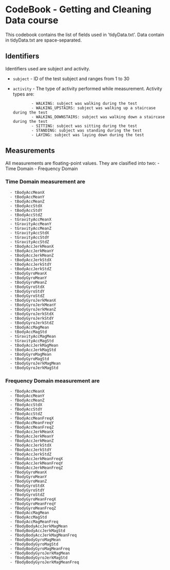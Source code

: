 # CodeBook - Getting and Cleaning Data course 

This codebook contains the list of fields used in 'tidyData.txt'. Data contain in tidyData.txt are space-separated. 

## Identifiers 
Identifiers used are subject and activity. 
- `subject` - ID of the test subject and ranges from 1 to 30
- `activity` - The type of activity performed while measurement. Activity types are:

              - WALKING: subject was walking during the test
              - WALKING_UPSTAIRS: subject was walking up a staircase during the test
              - WALKING_DOWNSTAIRS: subject was walking down a staircase during the test
              - SITTING: subject was sitting during the test
              - STANDING: subject was standing during the test
              - LAYING: subject was laying down during the test


## Measurements
All measurements are floating-point values. They are clasified into two:
    - Time Domain
    - Frequency Domain
    
### Time Domain measurement are  
      - tBodyAccMeanX
      - tBodyAccMeanY
      - tBodyAccMeanZ
      - tBodyAccStdX
      - tBodyAccStdY
      - tBodyAccStdZ
      - tGravityAccMeanX
      - tGravityAccMeanY
      - tGravityAccMeanZ
      - tGravityAccStdX
      - tGravityAccStdY
      - tGravityAccStdZ
      - tBodyAccJerkMeanX
      - tBodyAccJerkMeanY
      - tBodyAccJerkMeanZ
      - tBodyAccJerkStdX
      - tBodyAccJerkStdY
      - tBodyAccJerkStdZ
      - tBodyGyroMeanX
      - tBodyGyroMeanY
      - tBodyGyroMeanZ
      - tBodyGyroStdX
      - tBodyGyroStdY
      - tBodyGyroStdZ
      - tBodyGyroJerkMeanX
      - tBodyGyroJerkMeanY
      - tBodyGyroJerkMeanZ
      - tBodyGyroJerkStdX
      - tBodyGyroJerkStdY
      - tBodyGyroJerkStdZ
      - tBodyAccMagMean
      - tBodyAccMagStd
      - tGravityAccMagMean
      - tGravityAccMagStd
      - tBodyAccJerkMagMean
      - tBodyAccJerkMagStd
      - tBodyGyroMagMean
      - tBodyGyroMagStd
      - tBodyGyroJerkMagMean
      - tBodyGyroJerkMagStd

### Frequency Domain measurement are

      - fBodyAccMeanX
      - fBodyAccMeanY
      - fBodyAccMeanZ
      - fBodyAccStdX
      - fBodyAccStdY
      - fBodyAccStdZ
      - fBodyAccMeanFreqX
      - fBodyAccMeanFreqY
      - fBodyAccMeanFreqZ
      - fBodyAccJerkMeanX
      - fBodyAccJerkMeanY
      - fBodyAccJerkMeanZ
      - fBodyAccJerkStdX
      - fBodyAccJerkStdY
      - fBodyAccJerkStdZ
      - fBodyAccJerkMeanFreqX
      - fBodyAccJerkMeanFreqY
      - fBodyAccJerkMeanFreqZ
      - fBodyGyroMeanX
      - fBodyGyroMeanY
      - fBodyGyroMeanZ
      - fBodyGyroStdX
      - fBodyGyroStdY
      - fBodyGyroStdZ
      - fBodyGyroMeanFreqX
      - fBodyGyroMeanFreqY
      - fBodyGyroMeanFreqZ
      - fBodyAccMagMean
      - fBodyAccMagStd
      - fBodyAccMagMeanFreq
      - fBodyBodyAccJerkMagMean
      - fBodyBodyAccJerkMagStd
      - fBodyBodyAccJerkMagMeanFreq
      - fBodyBodyGyroMagMean
      - fBodyBodyGyroMagStd
      - fBodyBodyGyroMagMeanFreq
      - fBodyBodyGyroJerkMagMean
      - fBodyBodyGyroJerkMagStd
      - fBodyBodyGyroJerkMagMeanFreq
